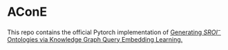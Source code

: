 # AConE
This repo contains the official Pytorch implementation of [Generating $SROI^{-}$ Ontologies via Knowledge Graph Query Embedding Learning.](https://arxiv.org/abs/2407.09212)
